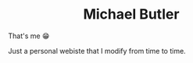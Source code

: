 <h1 align="center">
  Michael Butler
</h1>
 
That's me 😁

Just a personal webiste that I modify from time to time. 